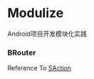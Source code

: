 # Modulize
Android项目开发模块化实践



### BRouter 

Reference To [SAction](https://mp.weixin.qq.com/s/itAuv86OsTHfBahUrk21DA)